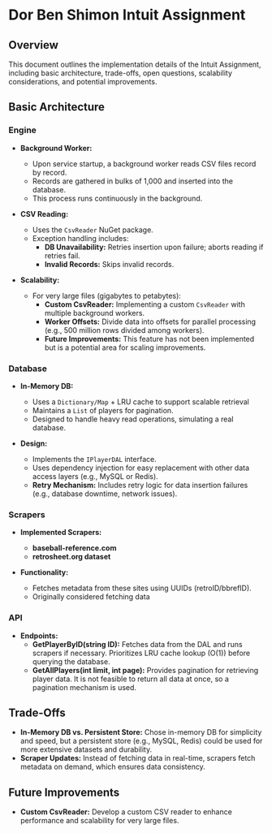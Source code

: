 # Dor Ben Shimon Intuit Assignment

## Overview

This document outlines the implementation details of the Intuit Assignment, including basic architecture, trade-offs, open questions, scalability considerations, and potential improvements.

## Basic Architecture

### Engine

- **Background Worker:**
  - Upon service startup, a background worker reads CSV files record by record.
  - Records are gathered in bulks of 1,000 and inserted into the database.
  - This process runs continuously in the background.

- **CSV Reading:**
  - Uses the `CsvReader` NuGet package.
  - Exception handling includes:
    - **DB Unavailability:** Retries insertion upon failure; aborts reading if retries fail.
    - **Invalid Records:** Skips invalid records.

- **Scalability:**
  - For very large files (gigabytes to petabytes):
    - **Custom CsvReader:** Implementing a custom `CsvReader` with multiple background workers.
    - **Worker Offsets:** Divide data into offsets for parallel processing (e.g., 500 million rows divided among workers).
    - **Future Improvements:** This feature has not been implemented but is a potential area for scaling improvements.

### Database

- **In-Memory DB:**
  - Uses a `Dictionary/Map` + LRU cache to support scalable retrieval
  - Maintains a `List` of players for pagination.
  - Designed to handle heavy read operations, simulating a real database.
  
- **Design:**
  - Implements the `IPlayerDAL` interface.
  - Uses dependency injection for easy replacement with other data access layers (e.g., MySQL or Redis).
  - **Retry Mechanism:** Includes retry logic for data insertion failures (e.g., database downtime, network issues).

### Scrapers

- **Implemented Scrapers:**
  - **baseball-reference.com**
  - **retrosheet.org dataset**

- **Functionality:**
  - Fetches metadata from these sites using UUIDs (retroID/bbrefID).
  - Originally considered fetching data 

### API

- **Endpoints:**
  - **GetPlayerByID(string ID):** Fetches data from the DAL and runs scrapers if necessary. Prioritizes LRU cache lookup (O(1)) before querying the database.
  - **GetAllPlayers(int limit, int page):** Provides pagination for retrieving player data. It is not feasible to return all data at once, so a pagination mechanism is used.

## Trade-Offs

- **In-Memory DB vs. Persistent Store:** Chose in-memory DB for simplicity and speed, but a persistent store (e.g., MySQL, Redis) could be used for more extensive datasets and durability.
- **Scraper Updates:** Instead of fetching data in real-time, scrapers fetch metadata on demand, which ensures data consistency.

## Future Improvements

- **Custom CsvReader:** Develop a custom CSV reader to enhance performance and scalability for very large files.

